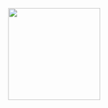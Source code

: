 <img src="https://gitee.com/agile-development-system/agds-doc-preset/raw/master/lib/docs/qrcode/dingtalk.jpeg" width="188px" >
